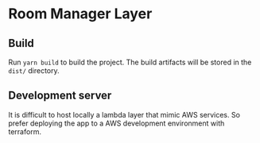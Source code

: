 # Room Manager Layer

## Build

Run `yarn build` to build the project. The build artifacts will be stored in the `dist/` directory. 

## Development server

It is difficult to host locally a lambda layer that mimic AWS services. So prefer deploying the app to a AWS development environment with terraform.
